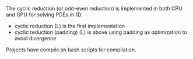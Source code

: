 The cyclic reduction (or odd-even reduction) is implemented in both CPU and GPU
for solving PDEs in 1D. 

* cyclic reduction (L) is the first implementation
* cyclic reduction (padding) (L) is above using padding as optimization to avoid divergence

Projects have compile.sh bash scripts for compilation.